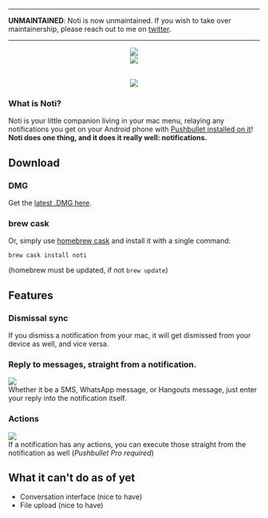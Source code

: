 ----
**UNMAINTAINED**: Noti is now unmaintained. If you wish to take over maintainership, please reach out to me on [twitter](https://twitter.com/jari_io).

---


<div align="center">
<img src="https://jari.lol/ZnN0TQeMmi.png">
<br><img src="https://jari.lol/0suH6tw4vE.svg"><br><br>
<p><a href="https://travis-ci.org/jariz/Noti/"><img src="https://travis-ci.org/jariz/Noti.svg?branch=master"></a></p>
</div>

### What is Noti?  
Noti is your little companion living in your mac menu, relaying any notifications you get on your Android phone with [Pushbullet installed on it](https://pushbullet.com)!  
**Noti does one thing, and it does it really well: notifications.**

## Download

### DMG
Get the [latest .DMG here](https://github.com/jariz/Noti/releases/latest).  

### brew cask
Or, simply use [homebrew cask](https://github.com/caskroom/homebrew-cask/blob/master/README.md) and install it with a single command:  
```
brew cask install noti
```
(homebrew must be updated, if not  ```brew update```)


## Features

### Dismissal sync
If you dismiss a notification from your mac, it will get dismissed from your device as well, and vice versa.
### Reply to messages, straight from a notification.  
![](https://jari.lol/vC6Mxphnrt.png)  
Whether it be a SMS, WhatsApp message, or Hangouts message, just enter your reply into the notification itself.

### Actions
![](https://jari.lol/ZTGXE6Zxk7.png)  
If a notification has any actions, you can execute those straight from the notification as well (_Pushbullet Pro required_)

## What it can't do as of yet

- Conversation interface (nice to have)
- File upload (nice to have)

